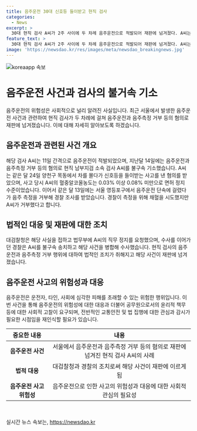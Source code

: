 ```yaml
---
title: 음주운전 30대 신호등 들이받고 현직 검사
categories:
  - News
excerpt: >
  30대 현직 검사 A씨가 2주 사이에 두 차례 음주운전으로 적발되어 재판에 넘겨졌다. A씨는 음주운전과 음주측정거부 등 혐의로 불구속 기소되었으며, 사고 당시의 혈중알코올농도는 면허정지 수준을 초과했다. 대검찰청은 A씨의 직무 정지를 요청했고, 경찰은 A씨를 불구속 송치하여 해당 사건을 병합해 수사 중이다.
feature_text: >
  30대 현직 검사 A씨가 2주 사이에 두 차례 음주운전으로 적발되어 재판에 넘겨졌다. A씨는 음주운전과 음주측정거부 등 혐의로 불구속 기소되었으며, 사고 당시의 혈중알코올농도는 면허정지 수준을 초과했다. 대검찰청은 A씨의 직무 정지를 요청했고, 경찰은 A씨를 불구속 송치하여 해당 사건을 병합해 수사 중이다.
image: 'https://newsdao.kr/res/images/meta/newsdao_breakingnews.jpg'
---
```


<p><img src="https://newsdao.kr/res/images/meta/newsdao_breakingnews.jpg" alt="koreaapp 속보" /></p>

<h1>음주운전 사건과 검사의 불거속 기소</h1>

<p data-ke-size="size16">음주운전의 위험성은 사회적으로 널리 알려진 사실입니다. 최근 서울에서 발생한 음주운전 사건과 관련하여 현직 검사가 두 차례에 걸쳐 음주운전과 음주측정 거부 등의 혐의로 재판에 넘겨졌습니다. 이에 대해 자세히 알아보도록 하겠습니다.</p>

<h2 data-ke-size="size26">음주운전과 관련된 사건 개요</h2>

<p data-ke-size="size16">해당 검사 A씨는 11일 간격으로 음주운전이 적발되었으며, 지난달 14일에는 음주운전과 음주측정 거부 등의 혐의로 현직 남부지검 소속 검사 A씨를 불구속 기소했습니다. A씨는 같은 달 24일 양천구 목동에서 차를 몰다가 신호등을 들이받는 사고를 낸 혐의를 받았으며, 사고 당시 A씨의 혈중알코올농도는 0.03% 이상 0.08% 미만으로 면허 정지 수준이었습니다. 이어서 같은 달 13일에는 서울 영등포구에서 음주운전 단속에 걸렸다가 음주 측정을 거부해 경찰 조사를 받았습니다. 경찰이 측정을 위해 채혈을 시도했지만 A씨가 거부했다고 합니다.</p>

<h2 data-ke-size="size26">법적인 대응 및 재판에 대한 조치</h2>

<p data-ke-size="size16">대검찰청은 해당 사실을 접하고 법무부에 A씨의 직무 정지를 요청했으며, 수사를 이어가던 경찰은 A씨를 불구속 송치하고 해당 사건을 병합해 수사했습니다. 현직 검사의 음주운전과 음주측정 거부 행위에 대하여 법적인 조치가 취해지고 해당 사건이 재판에 넘겨졌습니다.</p>

<h2 data-ke-size="size26">음주운전 사고의 위험성과 대응</h2>

<p data-ke-size="size16">음주운전은 운전자, 타인, 사회에 심각한 피해를 초래할 수 있는 위험한 행위입니다. 이번 사건을 통해 음주운전의 위험성에 대한 대응과 더불어 공무원으로서의 윤리적 책무 등에 대한 사회적 고찰이 요구되며, 전반적인 교통안전 및 법 집행에 대한 관심과 감시가 필요한 시점임을 재인식할 필요가 있습니다.</p>

<table>
    <thead>
        <tr>
            <th>중요한 내용</th>
            <th>내용</th>
        </tr>
    </thead>
    <tbody>
        <tr>
            <td style="text-align: center; height: 17px;"><b>음주운전 사건</b></td>
            <td style="text-align: center; height: 17px;">서울에서 음주운전과 음주측정 거부 등의 혐의로 재판에 넘겨진 현직 검사 A씨의 사례</td>
        </tr>
        <tr>
            <td style="text-align: center; height: 17px;"><b>법적 대응</b></td>
            <td style="text-align: center; height: 17px;">대검찰청과 경찰의 조치로써 해당 사건이 재판에 이르게 됨</td>
        </tr>
        <tr>
            <td style="text-align: center; height: 17px;"><b>음주운전 사고 위험성</b></td>
            <td style="text-align: center; height: 17px;">음주운전으로 인한 사고의 위험성과 대응에 대한 사회적 관심의 필요성</td>
        </tr>
    </tbody>
</table>

<p data-ke-size="size16"></p>

<p data-ke-size="size16">&nbsp;</p>
실시간 뉴스 속보는, <a href="https://newsdao.kr" rel="dofollow">https://newsdao.kr</a>


